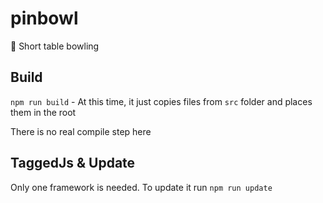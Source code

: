 # pinbowl
🎳 Short table bowling

## Build

`npm run build` - At this time, it just copies files from `src` folder and places them in the root

There is no real compile step here

## TaggedJs & Update

Only one framework is needed. To update it run `npm run update`